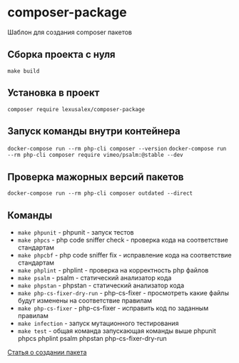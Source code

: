 # composer-package
Шаблон для создания composer пакетов

## Сборка проекта с нуля
`make build`

## Установка в проект
`composer require lexusalex/composer-package`

## Запуск команды внутри контейнера
`docker-compose run --rm php-cli composer --version`
`docker-compose run --rm php-cli composer require vimeo/psalm:@stable --dev`

## Проверка мажорных версий пакетов
`docker-compose run --rm php-cli composer outdated --direct`

## Команды
- `make phpunit` - phpunit - запуск тестов
- `make phpcs` - php code sniffer check - проверка кода на соответствие стандартам
- `make phpcbf` - php code sniffer fix - исправление кода на соответствие стандартам
- `make phplint` - phplint - проверка на корректность php файлов
- `make psalm` - psalm - статический анализатор кода
- `make phpstan` - phpstan - статический анализатор кода
- `make php-cs-fixer-dry-run` - php-cs-fixer - просмотреть какие файлы будут изменены на соответствие правилам
- `make php-cs-fixer` - php-cs-fixer - исправить код по заданным правилам
- `make infection` - запуск мутационного тестирования
- `make test` - общая команда запускающая команды выше phpunit phpcs phplint psalm phpstan php-cs-fixer-dry-run

[Статья о создании пакета](https://lexusalex.ru/notes/2021-02-19-14-create-composer-package/)